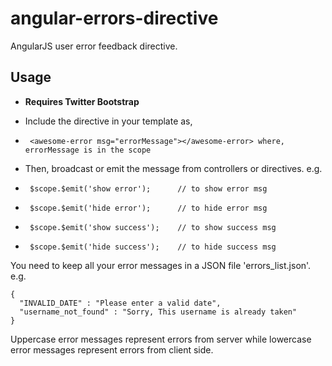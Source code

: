 angular-errors-directive
========================

AngularJS user error feedback directive.

Usage
-----

* **Requires Twitter Bootstrap**

* Include the directive in your template as,
*      <awesome-error msg="errorMessage"></awesome-error> where, errorMessage is in the scope
* Then, broadcast or emit the message from controllers or directives. e.g.
*      $scope.$emit('show error');      // to show error msg
*      $scope.$emit('hide error');      // to hide error msg
*      $scope.$emit('show success');    // to show success msg
*      $scope.$emit('hide success');    // to hide success msg

You need to keep all your error messages in a JSON file 'errors_list.json'. e.g.
```
{
  "INVALID_DATE" : "Please enter a valid date",
  "username_not_found" : "Sorry, This username is already taken"
}
```

Uppercase error messages represent errors from server while lowercase error messages represent 
errors from client side.
